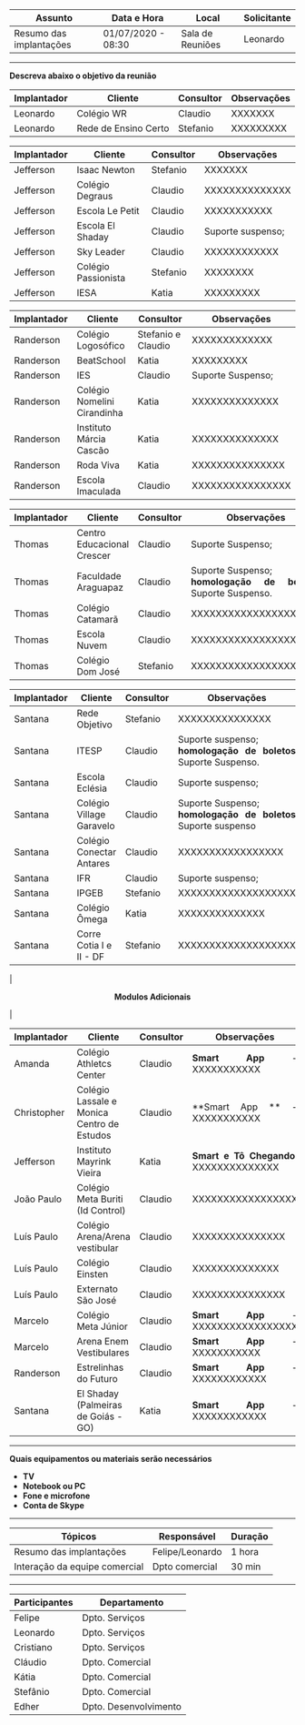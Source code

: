 | **Assunto** | **Data e Hora** | **Local** | **Solicitante** |
| ----------- | --------------- | --------- | --------------- | 
| Resumo das implantações | 01/07/2020 - 08:30 | Sala de Reuniões | Leonardo | 

----
**Descreva abaixo o objetivo da reunião**



|**Implantador** | **Cliente** | **Consultor** | **Observações** |
|----------------| ----------- | --------------- | ----------- |
|Leonardo| Colégio WR | Claudio | <div align= "justify"> XXXXXXX </div>|
|Leonardo|Rede de Ensino Certo | Stefanio | <div align= "justify"> XXXXXXXXX </div>|

|**Implantador** | **Cliente** | **Consultor** | **Observações** |
|----------------| ----------- | --------------- | ----------- |
| Jefferson | Isaac Newton | Stefanio | <div align= "justify"> XXXXXXX </div>|
| Jefferson | Colégio Degraus | Claudio | <div align= "justify"> XXXXXXXXXXXXXX </div>|
| Jefferson | Escola Le Petit | Claudio | <div align= "justify"> XXXXXXXXXXX </div>|
| Jefferson | Escola El Shaday | Claudio | <div align= "justify"> Suporte suspenso; </div>|
| Jefferson | Sky Leader | Claudio | <div align= "justify"> XXXXXXXXXXXX </div>|
| Jefferson | Colégio Passionista | Stefanio | <div align= "justify"> XXXXXXXX </div>|
| Jefferson | IESA | Katia | <div align= "justify"> XXXXXXXXX </div>|

|**Implantador** | **Cliente** | **Consultor** | **Observações** |
|----------------| ----------- | --------------- | ----------- |
| Randerson | Colégio Logosófico | Stefanio e Claudio | <div align= "justify"> XXXXXXXXXXXXX  </div>|
| Randerson | BeatSchool | Katia | <div align= "justify"> XXXXXXXXX </div>|
| Randerson | IES | Claudio | <div align= "justify"> Suporte Suspenso;  </div>|
| Randerson | Colégio Nomelini Cirandinha | Katia | <div align= "justify"> XXXXXXXXXXXXXX </div>|
| Randerson | Instituto Márcia Cascão | Katia | <div align= "justify"> XXXXXXXXXXXXXX </div>|
| Randerson | Roda Viva | Katia | <div align= "justify"> XXXXXXXXXXXXXXX </div>|
| Randerson | Escola Imaculada | Claudio | <div align= "justify"> XXXXXXXXXXXXXXXX </div>|

|**Implantador** | **Cliente** | **Consultor** | **Observações** |
|----------------| ----------- | --------------- | ----------- |
| Thomas | Centro Educacional Crescer | Claudio | <div align= "justify"> Suporte Suspenso; </div>|
| Thomas | Faculdade Araguapaz | Claudio | <div align= "justify"> Suporte Suspenso; <br> **homologação de boletos** Suporte Suspenso. </div>|
| Thomas | Colégio Catamarã | Claudio | <div align= "justify"> XXXXXXXXXXXXXXXXXXXXX </div>|
| Thomas | Escola Nuvem | Claudio | <div align= "justify"> XXXXXXXXXXXXXXXXXXX </div>|
| Thomas | Colégio Dom José | Stefanio | <div align= "justify"> XXXXXXXXXXXXXXXXXXX </div>|

|**Implantador** | **Cliente** | **Consultor** | **Observações** |
|----------------| ----------- | --------------- | ----------- |
|Santana| Rede Objetivo | Stefanio | <div align= "justify"> XXXXXXXXXXXXXXX </div>|
|Santana| ITESP | Claudio | <div align= "justify"> Suporte suspenso; <br> **homologação de boletos** Suporte Suspenso. </div>|
|Santana| Escola Eclésia | Claudio | <div align= "justify"> Suporte suspenso; </div>|
|Santana| Colégio Village Garavelo | Claudio | <div align= "justify"> Suporte Suspenso;<br> **homologação de boletos** Suporte suspenso </div>|
|Santana| Colégio Conectar Antares| Claudio | <div align= "justify"> XXXXXXXXXXXXXXXXX </div>|
|Santana| IFR | Claudio | <div align= "justify"> Suporte suspenso; </div>|
|Santana| IPGEB | Stefanio | <div align= "justify"> XXXXXXXXXXXXXXXXXXX </div>|
|Santana| Colégio Ômega | Katia | <div align= "justify"> XXXXXXXXXXXXXX </div>|
|Santana| Corre Cotia I e II - DF  | Stefanio | <div align= "justify"> XXXXXXXXXXXXXXXXXXX </div>|


 |<p align="center"> **Modulos Adicionais** </p>|

|**Implantador** | **Cliente** | **Consultor** | **Observações** |
|----------------| ----------- | --------------- | ----------- |
| Amanda | Colégio Athletcs Center  | Claudio | <div align= "justify">**Smart App** - XXXXXXXXXXX </div>|
| Christopher | Colégio Lassale e Monica Centro de Estudos | Claudio | <div align= "justify"> **Smart App ** - XXXXXXXXXXX </div>|
| Jefferson | Instituto Mayrink Vieira | Katia | <div align= "justify"> **Smart e Tô Chegando**. XXXXXXXXXXXXXX </div>|
| João Paulo | Colégio Meta Buriti (Id Control) | Claudio | <div align= "justify"> XXXXXXXXXXXXXXXXX  </div>|
| Luís Paulo | Colégio Arena/Arena vestibular | Claudio | <div align= "justify"> XXXXXXXXXXXXXXX </div>|
| Luís Paulo | Colégio Einsten | Claudio | <div align= "justify"> XXXXXXXXXXXXXX </div>|
| Luís Paulo | Externato São José | Claudio | <div align= "justify"> XXXXXXXXXXXXXXX </div>|
| Marcelo | Colégio Meta Júnior | Claudio | <div align= "justify"> **Smart  App** - XXXXXXXXXXXXXXXXX </div>|
| Marcelo | Arena Enem Vestibulares | Claudio | <div align= "justify"> **Smart App** - XXXXXXXXXXX </div>|
| Randerson | Estrelinhas do Futuro | Claudio | <div align= "justify"> **Smart App** - XXXXXXXXXXXX </div>|
| Santana | El Shaday (Palmeiras de Goiás - GO) | Katia | <div align= "justify"> **Smart App** - XXXXXXXXXXXX </div>|

--------
**Quais equipamentos ou materiais serão necessários**
* **TV**
* **Notebook ou PC**
* **Fone e microfone** 
* **Conta de Skype**

----
| **Tópicos** | **Responsável** | **Duração** |
| ----------- | --------------- | ----------- |
| Resumo das implantações | Felipe/Leonardo | 1 hora |
| Interação da equipe comercial | Dpto comercial | 30 min |  

----
| **Participantes** | **Departamento** |
| ----------------- | ---------------- |
| Felipe | Dpto. Serviços | 
| Leonardo | Dpto. Serviços |
| Cristiano | Dpto. Serviços |
| Cláudio | Dpto. Comercial |
| Kátia | Dpto. Comercial |
| Stefânio | Dpto. Comercial |
| Edher | Dpto. Desenvolvimento |
